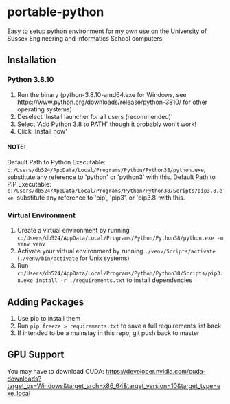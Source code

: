 # portable-python
Easy to setup python environment for my own use on the University of Sussex Engineering and Informatics School computers

## Installation
### Python 3.8.10
1. Run the binary (python-3.8.10-amd64.exe for Windows, see https://www.python.org/downloads/release/python-3810/ for other operating systems)
2. Deselect 'Install launcher for all users (recommended)'
3. Select 'Add Python 3.8 to PATH' though it probably won't work!
4. Click 'Install now'

#### NOTE:
Default Path to Python Executable: `c:/Users/db524/AppData/Local/Programs/Python/Python38/python.exe`, substitute any reference to 'python' or 'python3' with this.
Default Path to PIP Executable: `c:/Users/db524/AppData/Local/Programs/Python/Python38/Scripts/pip3.8.exe`, substitute any reference to 'pip', 'pip3', or 'pip3.8' with this.

### Virtual Environment
1. Create a virtual environment by running `c:/Users/db524/AppData/Local/Programs/Python/Python38/python.exe -m venv venv`
2. Activate your virtual environment by running ```./venv/Scripts/activate``` (```./venv/bin/activate``` for Unix systems)
3. Run ```c:/Users/db524/AppData/Local/Programs/Python/Python38/Scripts/pip3.8.exe install -r ./requirements.txt``` to install dependencies

## Adding Packages
1. Use pip to install them
2. Run ```pip freeze > requirements.txt``` to save a full requirements list back
3. If intended to be a mainstay in this repo, git push back to master

## GPU Support
You may have to download CUDA: https://developer.nvidia.com/cuda-downloads?target_os=Windows&target_arch=x86_64&target_version=10&target_type=exe_local